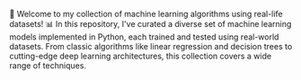 🤖 Welcome to my collection of machine learning algorithms using real-life datasets! 📊
In this repository, I've curated a diverse set of machine learning models implemented in Python, each trained and tested using real-world datasets. From classic algorithms like linear regression and decision trees to cutting-edge deep learning architectures, this collection covers a wide range of techniques.

